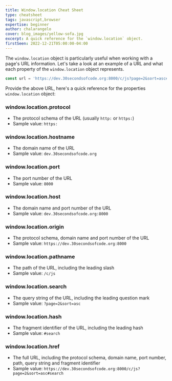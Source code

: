 ```yaml
---
title: Window.location Cheat Sheet
type: cheatsheet
tags: javascript,browser
expertise: beginner
author: chalarangelo
cover: blog_images/yellow-sofa.jpg
excerpt: A quick reference for the `window.location` object.
firstSeen: 2022-12-21T05:00:00-04:00
---
```


The `window.location` object is particularly useful when working with a page's URL information. Let's take a look at an example of a URL and what each property of the `window.location` object represents.

```js
const url = 'https://dev.30secondsofcode.org:8000/c/js?page=2&sort=asc#search';
```

Provide the above URL, here's a quick reference for the properties `window.location` object:

### window.location.protocol

- The protocol schema of the URL (usually `http:` or `https:`)
- Sample value: `https:`

### window.location.hostname

- The domain name of the URL
- Sample value: `dev.30secondsofcode.org`

### window.location.port

- The port number of the URL
- Sample value: `8000`

### window.location.host

- The domain name and port number of the URL
- Sample value: `dev.30secondsofcode.org:8000`

### window.location.origin

- The protocol schema, domain name and port number of the URL
- Sample value: `https://dev.30secondsofcode.org:8000`

### window.location.pathname

- The path of the URL, including the leading slash
- Sample value: `/c/js`

### window.location.search

- The query string of the URL, including the leading question mark
- Sample value: `?page=2&sort=asc`

### window.location.hash

- The fragment identifier of the URL, including the leading hash
- Sample value: `#search`

### window.location.href

- The full URL, including the protocol schema, domain name, port number, path, query string and fragment identifier
- Sample value: `https://dev.30secondsofcode.org:8000/c/js?page=2&sort=asc#search`
